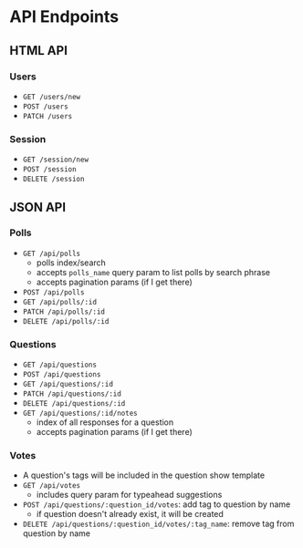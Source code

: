 # API Endpoints

## HTML API

### Users

- `GET /users/new`
- `POST /users`
- `PATCH /users`

### Session

- `GET /session/new`
- `POST /session`
- `DELETE /session`

## JSON API

### Polls

- `GET /api/polls`
  - polls index/search
  - accepts `polls_name` query param to list polls by search phrase
  - accepts pagination params (if I get there)
- `POST /api/polls`
- `GET /api/polls/:id`
- `PATCH /api/polls/:id`
- `DELETE /api/polls/:id`

### Questions

- `GET /api/questions`
- `POST /api/questions`
- `GET /api/questions/:id`
- `PATCH /api/questions/:id`
- `DELETE /api/questions/:id`
- `GET /api/questions/:id/notes`
  - index of all responses for a question
  - accepts pagination params (if I get there)

### Votes

- A question's tags will be included in the question show template
- `GET /api/votes`
  - includes query param for typeahead suggestions
- `POST /api/questions/:question_id/votes`: add tag to question by name
  - if question doesn't already exist, it will be created
- `DELETE /api/questions/:question_id/votes/:tag_name`: remove tag from question by
  name
